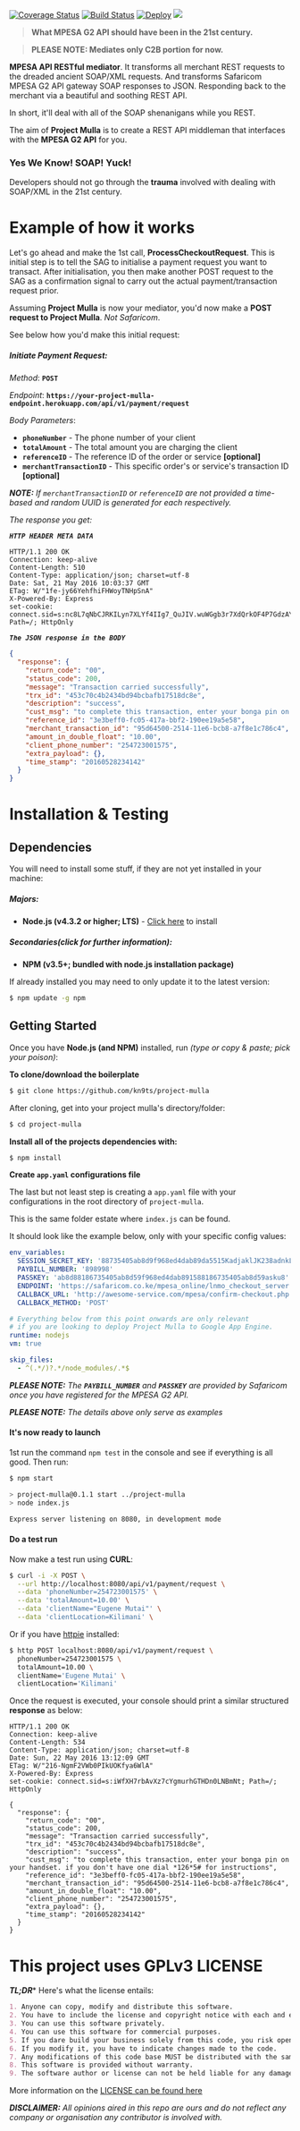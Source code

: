 [![Coverage Status](https://coveralls.io/repos/github/kn9ts/project-mulla/badge.svg?branch=master)](https://coveralls.io/github/kn9ts/project-mulla?branch=master)
[![Build Status](https://semaphoreci.com/api/v1/kn9ts/project-mulla/branches/master/badge.svg)](https://semaphoreci.com/kn9ts/project-mulla)
[![Deploy](https://www.herokucdn.com/deploy/button.svg)](https://heroku.com/deploy?template=https://github.com/kn9ts/project-mulla)
![](http://cdn.javascript.co.ke/images/banner.png)

> **What MPESA G2 API should have been in the 21st century.**

> **PLEASE NOTE: Mediates only C2B portion for now.**

**MPESA API RESTful mediator**. It transforms all merchant REST requests to the dreaded ancient SOAP/XML
requests. And transforms Safaricom MPESA G2 API gateway SOAP responses to JSON. 
Responding back to the merchant via a beautiful and soothing REST API.

In short, it'll deal with all of the SOAP shenanigans while you REST.

The aim of **Project Mulla** is to create a REST API middleman that interfaces with the **MPESA G2 API** for you.

### Yes We Know! SOAP! Yuck!

Developers should not go through the **trauma** involved with dealing with SOAP/XML in the 21st century.

# Example of how it works

Let's go ahead and make the 1st call, **ProcessCheckoutRequest**. This is initial step is to tell the SAG to 
initialise a payment request you want to transact. After initialisation, you then make another POST request to 
the SAG as a confirmation signal to carry out the actual payment/transaction request prior.

Assuming **Project Mulla** is now your mediator, you'd now make a **POST request to Project Mulla**. _Not Safaricom_. 

See below how you'd make this initial request:

##### Initiate Payment Request:

_Method_: **`POST`** 

_Endpoint_: **`https://your-project-mulla-endpoint.herokuapp.com/api/v1/payment/request`**

_Body Parameters_:

- **`phoneNumber`** - The phone number of your client
- **`totalAmount`** - The total amount you are charging the client
- **`referenceID`** - The reference ID of the order or service **[optional]**
- **`merchantTransactionID`** - This specific order's or service's transaction ID **[optional]**

_**NOTE:** If `merchantTransactionID` or `referenceID` are not provided a time-based and random 
UUID is generated for each respectively._

_The response you get:_

_**`HTTP HEADER META DATA`**_
```http
HTTP/1.1 200 OK
Connection: keep-alive
Content-Length: 510
Content-Type: application/json; charset=utf-8
Date: Sat, 21 May 2016 10:03:37 GMT
ETag: W/"1fe-jy66YehfhiFHWoyTNHpSnA"
X-Powered-By: Express
set-cookie: connect.sid=s:nc8L7qNbCJRKILyn7XLYf4IIg7_QuJIV.wuWGgb3r7XdQrkOF4P7GdzAY1HRZ0utmIfC6yW8%2BMuY; Path=/; HttpOnly
```

_**`The JSON response in the BODY`**_
```json
{
  "response": {
    "return_code": "00",
    "status_code": 200,
    "message": "Transaction carried successfully",
    "trx_id": "453c70c4b2434bd94bcbafb17518dc8e",
    "description": "success",
    "cust_msg": "to complete this transaction, enter your bonga pin on your handset. if you don't have one dial *126*5# for instructions",
    "reference_id": "3e3beff0-fc05-417a-bbf2-190ee19a5e58",
    "merchant_transaction_id": "95d64500-2514-11e6-bcb8-a7f8e1c786c4",
    "amount_in_double_float": "10.00",
    "client_phone_number": "254723001575",
    "extra_payload": {},
    "time_stamp": "20160528234142"
  }
}
```

# Installation & Testing

## Dependencies

You will need to install some stuff, if they are not yet installed in your machine:

##### Majors:

* **Node.js (v4.3.2 or higher; LTS)** - [Click here](http://nodejs.org) to install

##### Secondaries(click for further information):

* **NPM (v3.5+; bundled with node.js installation package)**

If already installed you may need to only update it to the latest version:

```bash
$ npm update -g npm
```

## Getting Started

Once you have **Node.js (and NPM)** installed, run _(type or copy & paste; pick your poison)_:

**To clone/download the boilerplate**

```bash
$ git clone https://github.com/kn9ts/project-mulla
```

After cloning, get into your project mulla's directory/folder:

```bash
$ cd project-mulla
```

**Install all of the projects dependencies with:**

```bash
$ npm install
```

**Create `app.yaml` configurations file**

The last but not least step is creating a `app.yaml` file with your configurations in the root directory of `project-mulla`.

This is the same folder estate where `index.js` can be found.

It should look like the example below, only with your specific config values:

```yaml
env_variables:
  SESSION_SECRET_KEY: '88735405ab8d9f968ed4dab89da5515KadjaklJK238adnkLD32'
  PAYBILL_NUMBER: '898998'
  PASSKEY: 'ab8d88186735405ab8d59f968ed4dab891588186735405ab8d59asku8'
  ENDPOINT: 'https://safaricom.co.ke/mpesa_online/lnmo_checkout_server.php?wsdl'
  CALLBACK_URL: 'http://awesome-service.com/mpesa/confirm-checkout.php'
  CALLBACK_METHOD: 'POST'

# Everything below from this point onwards are only relevant 
# if you are looking to deploy Project Mulla to Google App Engine.
runtime: nodejs
vm: true

skip_files:
  - ^(.*/)?.*/node_modules/.*$
```

*__PLEASE NOTE:__ The __`PAYBILL_NUMBER`__ and __`PASSKEY`__ are provided by Safaricom once you have registered for the MPESA G2 API.*

*__PLEASE NOTE:__ The details above only serve as examples*

#### It's now ready to launch

1st run the command `npm test` in the console and see if everything is all good. Then run:

```bash
$ npm start

> project-mulla@0.1.1 start ../project-mulla
> node index.js

Express server listening on 8080, in development mode
```

#### Do a test run

Now make a test run using **CURL**:

```bash
$ curl -i -X POST \
  --url http://localhost:8080/api/v1/payment/request \
  --data 'phoneNumber=254723001575' \
  --data 'totalAmount=10.00' \
  --data 'clientName="Eugene Mutai"' \
  --data 'clientLocation=Kilimani' \
```

Or if you have [httpie](https://github.com/jkbrzt/httpie) installed:

```bash
$ http POST localhost:8080/api/v1/payment/request \
  phoneNumber=254723001575 \
  totalAmount=10.00 \
  clientName='Eugene Mutai' \
  clientLocation='Kilimani'
```

Once the request is executed, your console should print a similar structured **response** as below:

```http
HTTP/1.1 200 OK
Connection: keep-alive
Content-Length: 534
Content-Type: application/json; charset=utf-8
Date: Sun, 22 May 2016 13:12:09 GMT
ETag: W/"216-NgmF2VWb0PIkUOKfya6WlA"
X-Powered-By: Express
set-cookie: connect.sid=s:iWfXH7rbAvXz7cYgmurhGTHDn0LNBmNt; Path=/; HttpOnly

{
  "response": {
    "return_code": "00",
    "status_code": 200,
    "message": "Transaction carried successfully",
    "trx_id": "453c70c4b2434bd94bcbafb17518dc8e",
    "description": "success",
    "cust_msg": "to complete this transaction, enter your bonga pin on your handset. if you don't have one dial *126*5# for instructions",
    "reference_id": "3e3beff0-fc05-417a-bbf2-190ee19a5e58",
    "merchant_transaction_id": "95d64500-2514-11e6-bcb8-a7f8e1c786c4",
    "amount_in_double_float": "10.00",
    "client_phone_number": "254723001575",
    "extra_payload": {},
    "time_stamp": "20160528234142"
  }
}
```

# This project uses GPLv3 LICENSE

**_TL;DR_*** Here's what the license entails:

```markdown
1. Anyone can copy, modify and distribute this software.
2. You have to include the license and copyright notice with each and every distribution.
3. You can use this software privately.
4. You can use this software for commercial purposes.
5. If you dare build your business solely from this code, you risk open-sourcing the whole code base.
6. If you modify it, you have to indicate changes made to the code.
7. Any modifications of this code base MUST be distributed with the same license, GPLv3.
8. This software is provided without warranty.
9. The software author or license can not be held liable for any damages inflicted by the software.
```

More information on the [LICENSE can be found here](http://choosealicense.com/licenses/gpl-3.0/)

**_DISCLAIMER:_** _All opinions aired in this repo are ours and do not reflect any company or organisation any contributor is involved with._
